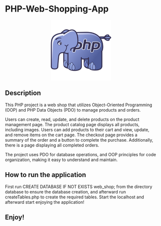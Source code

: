 # PHP-Web-Shopping-App

<p align="center">
  <img align="center" height="200" src="public/elephpant.png">
</p>

## Description

This PHP project is a web shop that utilizes Object-Oriented Programming (OOP) and PHP Data Objects (PDO) to manage products and orders.

Users can create, read, update, and delete products on the product management page. The product catalog page displays all products, including images. Users can add products to their cart and view, update, and remove items on the cart page. The checkout page provides a summary of the order and a button to complete the purchase. Additionally, there is a page displaying all completed orders.

The project uses PDO for database operations, and OOP principles for code organization, making it easy to understand and maintain.

## How to run the application

First run CREATE DATABASE IF NOT EXISTS web_shop; from the directory database to ensure the database creation, and afterward run createTables.php to create the required tables.
Start the localhost and afterward start enjoying the application!

## Enjoy!
